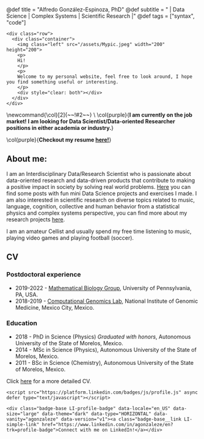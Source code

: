 @def title = "Alfredo González-Espinoza, PhD"
@def subtitle = " | Data Science | Complex Systems | Scientific Research |"
@def tags = ["syntax", "code"]

~~~
<div class="row">
  <div class="container">
    <img class="left" src="/assets/Mypic.jpeg" width="200" height="200">
    <p>
    Hi!
    </p>
    <p>
    Welcome to my personal website, feel free to look around, I hope you find something useful or interesting. 
    </p>
    <div style="clear: both"></div>      
  </div>
</div>
~~~
\newcommand{\col}[2]{~~~<span style="color:~~~#1~~~">~~~!#2~~~</span>~~~}
\\
\col{purple}{**I am currently on the job market! I am looking for Data Scientist/Data-oriented Researcher positions in either academia or industry.**}

\col{purple}{**Checkout my resume [here!](https://github.com/spiralizing/CVResume/blob/main/Resume_v2/main.pdf)**}

       
## About me: 

I am an Interdisciplinary Data/Research Scientist who is passionate about data-oriented research and data-driven products that contribute to making a positive impact in society by solving real world problems. [Here](/DataScience/) you can find some posts with fun mini Data Science projects and exercises I made. I am also interested in scientific research on diverse topics related to music, language, cognition, collective and human behavior from a statistical physics and complex systems perspective, you can find more about my research projects [here](/Research/). 

I am an amateur Cellist and usually spend my free time listening to music, playing video games and playing football (soccer).

## CV
### Postdoctoral experience

* 2019-2022 - [Mathematical Biology Group](https://evolution.sas.upenn.edu/), University of Pennsylvania, PA, USA.
* 2018-2019 - [Computational Genomics Lab](http://csbig.inmegen.gob.mx/), National Institute of Genomic Medicine, Mexico City, Mexico. 

### Education

* 2018 - PhD in Science (Physics) *Graduated with honors*, Autonomous University of the State of Morelos, Mexico.
* 2014 - MSc in Science (Physics), Autonomous University of the State of Morelos, Mexico.
* 2011 - BSc in Science (Chemistry), Autonomous University of the State of Morelos, Mexico.

Click [here](https://github.com/spiralizing/CVResume/blob/main/CV/AGonzalCV.pdf) for a more detailed CV.

~~~
<script src="https://platform.linkedin.com/badges/js/profile.js" async defer type="text/javascript"></script>

<div class="badge-base LI-profile-badge" data-locale="en_US" data-size="large" data-theme="dark" data-type="HORIZONTAL" data-vanity="agonzaleze" data-version="v1"><a class="badge-base__link LI-simple-link" href="https://www.linkedin.com/in/agonzaleze/en?trk=profile-badge">Connect with me on LinkedIn!</a></div>
              
~~~  
     
<!--- \tableofcontents <!-- you can use \toc as well -->
